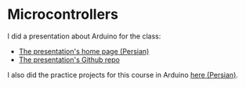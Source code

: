 # Microcontrollers

I did a presentation about Arduino for the class:
- [The presentation's home page (Persian)](https://mehsen.com/arduino)  
- [The presentation's Github repo](https://github.com/mohsend/arduino)

I also did the practice projects for this course in Arduino [here (Persian)](https://mehsen.com/arduino/assignments/).